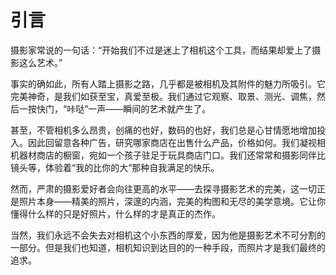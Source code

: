 # 引言

摄影家常说的一句话：“开始我们不过是迷上了相机这个工具，而结果却爱上了摄影这么艺术。”

事实的确如此，所有人踏上摄影之路，几乎都是被相机及其附件的魅力所吸引。它完美神奇，是我们如获至宝，真爱至极。我们通过它观察、取景、测光、调焦，然后一按快门，“咔哒”一声——瞬间的艺术就产生了。

甚至，不管相机多么昂贵，创痛的也好，数码的也好，我们总是心甘情愿地增加投入。因此回留意各种广告，研究哪家商店在出售什么产品，价格如何。我们凝视相机器材商店的橱窗，宛如一个孩子驻足于玩具商店门口。我们还常常和摄影同伴比镜头等，体验着“我的比你的大”那种自我满足的快乐。

然而，严肃的摄影爱好者会向往更高的水平——去探寻摄影艺术的完美，这一切正是照片本身——精美的照片，深邃的内涵，完美的构图和无尽的美学意境。它让你懂得什么样的只是好照片，什么样的才是真正的杰作。

当然，我们永远不会失去对相机这个小东西的厚爱，因为他是摄影艺术不可分割的一部分。但是我们也知道，相机知识到达目的的一种手段，而照片才是我们最终的追求。